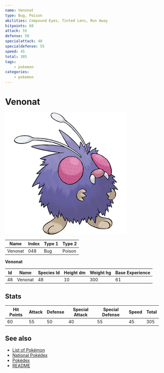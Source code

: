 ```yaml
---
name: Venonat
type: Bug, Poison
abilities: Compound Eyes, Tinted Lens, Run Away
hitpoints: 60
attack: 55
defense: 50
specialattack: 40
specialdefense: 55
speed: 45
total: 305
tags:
    - pokemon
categories:
    - pokemon
---
```


# Venonat


![Venonat](images/048.png)

| **Name** | **Index** | **Type 1** | **Type 2** |
|----|----|----|----|
| Venonat | 048 | Bug | Poison  |

**Venonat** 




| **Id** | **Name** | **Species Id** | **Height dm** | **Weight hg** | **Base Experience** |
|--------|----------|----------------|------------|------------|---------------------|
| 48 | Venonat | 48 | 10 | 300 | 61 |



## Stats

| **Hit Points** | **Attack** | **Defense** | **Special Attack** | **Special Defense** | **Speed** | **Total** |
|----------------|------------|-------------|--------------------|---------------------|-----------|-----------|
| 60 | 55 | 50 | 40 | 55 | 45 | 305 |

## See also

- [List of Pokémon](../pokemon.md)
- [National Pokédex](../national_pokedex.md)
- [Pokédex](../pokedex.md)
- [README](../README.md)
